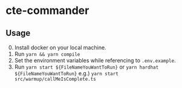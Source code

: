 # cte-commander

## Usage

0. Install docker on your local machine.
1. Run `yarn && yarn compile`
2. Set the environment variables while referencing to `.env.example`.
3. Run `yarn start ${FileNameYouWantToRun}` or `yarn hardhat ${FileNameYouWantToRun}`
   e.g.) `yarn start src/warmup/callMeIsComplete.ts`
